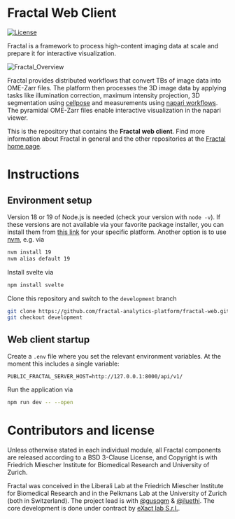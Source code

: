 # Fractal Web Client

[![License](https://img.shields.io/badge/License-BSD_3--Clause-blue.svg)](https://opensource.org/licenses/BSD-3-Clause)

Fractal is a framework to process high-content imaging data at scale and prepare it for interactive visualization.

![Fractal_Overview](https://fractal-analytics-platform.github.io/assets/fractal_overview.jpg)

Fractal provides distributed workflows that convert TBs of image data into OME-Zarr files. The platform then processes the 3D image data by applying tasks like illumination correction, maximum intensity projection, 3D segmentation using [cellpose](https://cellpose.readthedocs.io/en/latest/) and measurements using [napari workflows](https://github.com/haesleinhuepf/napari-workflows). The pyramidal OME-Zarr files enable interactive visualization in the napari viewer.

This is the repository that contains the **Fractal web client**. Find more information about Fractal in general and the other repositories at the [Fractal home page](https://fractal-analytics-platform.github.io).

# Instructions

## Environment setup

Version 18 or 19 of Node.js is needed (check your version with `node -v`).
If these versions are not available via your favorite package installer, you can install them from [this link](https://nodejs.org/en/download) for your specific platform. Another option is to use [nvm](https://github.com/nvm-sh/nvm), e.g. via
```bash
nvm install 19
nvm alias default 19
```

Install svelte via
```bash
npm install svelte
```

Clone this repository and switch to the `development` branch
```bash
git clone https://github.com/fractal-analytics-platform/fractal-web.git
git checkout development
```

## Web client startup

Create a `.env` file where you set the relevant environment variables. At the moment this includes a single variable:
```
PUBLIC_FRACTAL_SERVER_HOST=http://127.0.0.1:8000/api/v1/
```

Run the application via
```bash
npm run dev -- --open
```

# Contributors and license

Unless otherwise stated in each individual module, all Fractal components are released according to a BSD 3-Clause License, and Copyright is with Friedrich Miescher Institute for Biomedical Research and University of Zurich.

Fractal was conceived in the Liberali Lab at the Friedrich Miescher Institute for Biomedical Research and in the Pelkmans Lab at the University of Zurich (both in Switzerland). The project lead is with [@gusqgm](https://github.com/gusqgm) & [@jluethi](https://github.com/jluethi). The core development is done under contract by [eXact lab S.r.l.](exact-lab.it).
